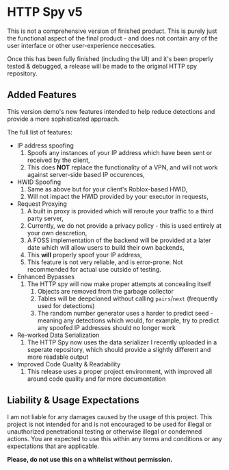 # HTTP Spy v5
This is not a comprehensive version of finished product.
This is purely just the functional aspect of the final product - and does not contain any of the user interface or other user-experience neccesaties.

Once this has been fully finished (including the UI) and it's been properly tested & debugged, a release will be made to the original HTTP spy repository.

## Added Features
This version demo's new features intended to help reduce detections and provide a more sophisticated approach.

The full list of features:
- IP address spoofing
  1. Spoofs any instances of your IP address which have been sent or received by the client,
  2. This does **NOT** replace the functionality of a VPN, and will not work against server-side based IP occurences,
- HWID Spoofing
  1. Same as above but for your client's Roblox-based HWID,
  2. Will not impact the HWID provided by your executor in requests,
- Request Proxying
  1. A built in proxy is provided which will reroute your traffic to a third party server,
  2. Currently, we do not provide a privacy policy - this is used entirely at your own descretion,
  3. A FOSS implementation of the backend will be provided at a later date which will allow users to build their own backends,
  4. This **will** properly spoof your IP address,
  5. This feature is not very reliable, and is error-prone. Not recommended for actual use outside of testing.
- Enhanced Bypasses
  1. The HTTP spy will now make proper attempts at concealing itself
     1. Objects are removed from the garbage collector
     2. Tables will be deepcloned without calling `pairs`/`next` (frequently used for detections)
     3. The random number generator uses a harder to predict seed - meaning any detections which would, for example, try to predict any spoofed IP addresses should no longer work
- Re-worked Data Serialization
  1. The HTTP Spy now uses the data serializer I recently uploaded in a seperate repository, which should provide a slightly different and more readable output
- Improved Code Quality & Readability
  1. This release uses a proper project environment, with improved all around code quality and far more documentation

## Liability & Usage Expectations
I am not liable for any damages caused by the usage of this project.
This project is not intended for and is not encouraged to be used for illegal or unauthorized penetrational testing or otherwise illegal or condemned actions.
You are expected to use this within any terms and conditions or any expectations that are applicable.

**Please, do not use this on a whitelist without permission.**
